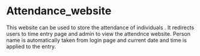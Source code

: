 # Attendance_website
This website can be used to store the attendance of individuals .
It redirects users to time entry page and admin to view the attendnce website.
Person name is automatically taken from login page and current date and time is applied to the entry.
